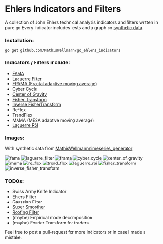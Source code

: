 # Ehlers Indicators and Filters
A collection of John Ehlers technical analysis indicators and filters written in pure go
Every indicator includes tests and a graph on [synthetic data](https://github.com/MathisWellmann/go_timeseries_generator).

### Installation:
``
go get github.com/MathisWellmann/go_ehlers_indicators
``

### Indicators / Filters include:
- [FAMA](https://www.mesasoftware.com/papers/MAMA.pdf)
- [Laguerre Filter](http://mesasoftware.com/papers/TimeWarp.pdf)
- [FRAMA (Fractal adaptive moving average)](http://mesasoftware.com/papers/FRAMA.pdf)
- Cyber Cycle
- [Center of Gravity](https://mesasoftware.com/papers/TheCGOscillator.pdf)
- [Fisher Transform](https://www.mesasoftware.com/papers/UsingTheFisherTransform.pdf)
- [Inverse FisherTransform](http://www.mesasoftware.com/papers/TheInverseFisherTransform.pdf)
- ReFlex
- TrendFlex
- [MAMA (MESA adaptive moving average)](https://www.mesasoftware.com/papers/MAMA.pdf)
- [Laguerre RSI](http://mesasoftware.com/papers/TimeWarp.pdf)


### Images:
With synthetic data from [MathisWellmann/timeseries_generator](https://github.com/MathisWellmann/timeseries_generator)

![fama](img/fama.png)
![laguerre_filter](img/laguerre_filter.png)
![frama](img/frama.png)
![cyber_cycle](img/cyber_cycle.png)
![center_of_gravity](img/center_of_gravity.png)
![mama](img/mama.png)
![re_flex](img/re_flex.png)
![trend_flex](img/trend_flex.png)
![laguerre_rsi](img/laguerre_rsi.png)
![fisher_transform](img/fisher_transform.png)
![inverse_fisher_transform](img/inverse_fisher_transform.png)

### TODOs:
- Swiss Army Knife Indicator
- Ehlers Filter
- Gaussian Filter
- [Super Smoother](http://www.mesasoftware.com/papers/PredictiveIndicatorsForEffectiveTrading%20Strategies.pdf)
- [Roofing Filter](http://www.mesasoftware.com/papers/PredictiveIndicatorsForEffectiveTrading%20Strategies.pdf)
- (maybe) Empirical mode decomposition
- (maybe) Fourier Transform for traders


Feel free to post a pull-request for more indicators or in case I made a mistake.